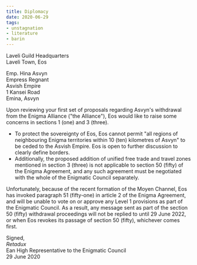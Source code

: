 ```yaml
---
title: Diplomacy
date: 2020-06-29
tags:
- unstagnation
- literature
- barin
---
```


Laveli Guild Headquarters\
Laveli Town, Eos
<!-- excerpt -->

Emp. Hina Asvyn\
Empress Regnant\
Asvish Empire\
1 Kansei Road\
Emina, Asvyn

Upon reviewing your first set of proposals regarding Asvyn's withdrawal from the Enigma Alliance ("the Alliance"), Eos would like to raise some concerns in sections 1 (one) and 3 (three).

- To protect the sovereignty of Eos, Eos cannot permit "all regions of neighbouring Enigma territories within 10 (ten) kilometres of Asvyn" to be ceded to the Asvish Empire. Eos is open to further discussion to clearly define borders.
- Additionally, the proposed addition of unified free trade and travel zones mentioned in section 3 (three) is not applicable to section 50 (fifty) of the Enigma Agreement, and any such agreement must be negotiated with the whole of the Enigmatic Council separately.

Unfortunately, because of the recent formation of the Moyen Channel, Eos has invoked paragraph 51 (fifty-one) in article 2 of the Enigma Agreement, and will be unable to vote on or approve any Level 1 provisions as part of the Enigmatic Council. As a result, any message sent as part of the section 50 (fifty) withdrawal proceedings will not be replied to until 29 June 2022, or when Eos revokes its passage of section 50 (fifty), whichever comes first.

Signed,\
*Retadux*\
Ean High Representative to the Enigmatic Council\
29 June 2020
